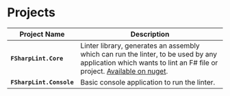 # Projects

Project Name | Description
------------ | --------
**`FSharpLint.Core`** | Linter library, generates an assembly which can run the linter, to be used by any application which wants to lint an F# file or project. [Available on nuget](https://www.nuget.org/packages/FSharpLint.Core/).
**`FSharpLint.Console`** | Basic console application to run the linter.
